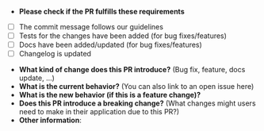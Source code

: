 * **Please check if the PR fulfills these requirements**

- [ ]  The commit message follows our guidelines
- [ ]  Tests for the changes have been added (for bug fixes/features)
- [ ]  Docs have been added/updated (for bug fixes/features)
- [ ]  Changelog is updated

* **What kind of change does this PR introduce?** (Bug fix, feature, docs update, ...)
* **What is the current behavior?** (You can also link to an open issue here)
* **What is the new behavior (if this is a feature change)?**
* **Does this PR introduce a breaking change?** (What changes might users need to make in their application due to this PR?)
* **Other information**:
